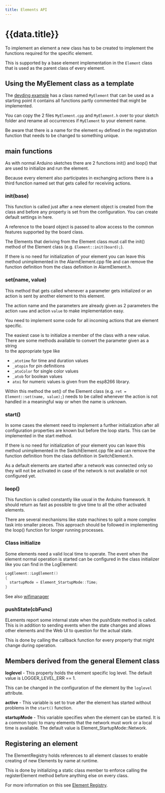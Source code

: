```yaml
---
title: Elements API
---
```


# {{data.title}}

To implement an element a new class has to be created to implement the functions required for the specific element.

This is supported by a base element implementation in the `Element` class that is used as the parent class of every element.


## Using the MyElement class as a template

The [devding example](/examples/devding.md) has a class named `MyElement` that can be used as a starting point it contains all functions partly commented that might be implemented.

You can copy the 2 files `MyElement.cpp` and `MyElement.h` over to your sketch folder and rename all occurrences if `MyElement` to your element name.

Be aware that there is a name for the element `my` defined in the registration function that needs to be changed to something unique.


## main functions

As with normal Arduino sketches there are 2 functions init() and loop() that are used to initialize and run the element. 

Because every element also participates in exchanging actions there is a third function named set that gets called for receiving actions. 


### init(base)

This function is called just after a new element object is created from the class and before any property is set from the configuration. You can create default settings in here.

A reference to the board object is passed to allow access to the common features supported by the board class. 

The Elements that deriving from the Element class must call the init() method of the Element class (e.g. `Element::init(board);`).

If there is no need for initialization of your element you can leave this method unimplemented in the AlarmElement.cpp file and can remove the function definition from the class definition in AlarmElement.h.


### set(name, value)

This method that gets called whenever a parameter gets initialized or an action is sent by another element to this element.

The action name and the parameters are already given as 2 parameters the action `name` and action `value` to make implementation easy.

You need to implement some code for all incoming actions that are element specific.

The easiest case is to initialize a member of the class with a new value. There are some methods available to convert the parameter given as a string    
to the appropriate type like 

* `_atotime` for time and duration values
* `_atopin` for pin definitions
* `_atoColor` for single color values
* `_atob` for boolean values
* `atoi` for numeric values is given from the esp8266 library.

Within this method the set() of the Element class (e.g. `ret = Element::set(name, value);`) needs to be called whenever the action is not handled in a meaningful way or when the name is unknown. 


### start()

In some cases the element need to implement a further initialization after all configuration properties are known but before the loop starts. This can be implemented in the start method.

If there is no need for initialization of your element you can leave this method unimplemented in the SwitchElement.cpp file and can remove the function definition from the class definition in SwitchElement.h.

As a default elements are started after a network was connected only so they will not be activated in case of the network is not available or not configured yet.


### loop()

This function is called constantly like usual in the Arduino framework. It should return as fast as possible to give time to all the other activated elements.

There are several mechanisms like state machines to split a more complex task into smaller pieces. This approach should be followed in implementing the loop() function for longer running processes.


### Class initialize

Some elements need a valid local time to operate. The event when the element normal operation is started can be configured in
the class initializer like you can find in the LogElement:

```cpp
LogElement::LogElement()
{
  startupMode = Element_StartupMode::Time;
}
```

See also [wifimanager](/wifimanager.md)


### pushState(cbFunc)

ELements report some internal state when the pushState method is called.
This is in addition to sending events when the state changes and allows other elements and the Web UI to question for the actual state.

This is done by calling the callback function for every property that might change during operation.


## Members derived from the general Element class

**loglevel** - This property holds the element specific log level. The default value is LOGGER_LEVEL_ERR == 1. 

This can be changed in the configuration of the element by the `loglevel` attribute.

**active** - This variable is set to true after the element has started
without problems in the `start()` function.

**startupMode** - This variable specifies when the element can be started. It is a common topic to many elements that the network must work or a local time is available.
The default value is Element_StartupMode::Network.


## Registering an element

The ElementRegistry holds references to all element classes to enable creating of new Elements by name at runtime.

This is done by initializing a static class member to enforce calling the registerElement method before anything else on every class.

For more information on this see [Element Registry](/elementregistry.md).


